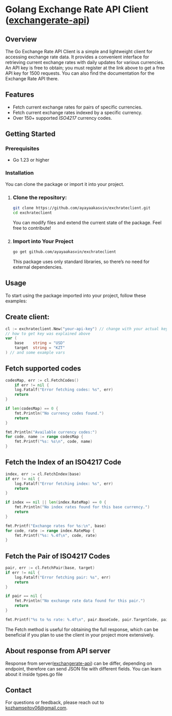 # Golang Exchange Rate API Client ([exchangerate-api](https://www.exchangerate-api.com/))

## Overview

The Go Exchange Rate API Client is a simple and lightweight client for accessing exchange rate data. It provides a convenient interface for retrieving current exchange rates with daily updates for various currencies. An API key is free to obtain; you must register at the link above to get a free API key for 1500 requests. You can also find the documentation for the Exchange Rate API there.

## Features

- Fetch current exchange rates for pairs of specific currencies.
- Fetch current exchange rates indexed by a specific currency.
- Over 150+ supported *ISO4217* currency codes.

## Getting Started

### Prerequisites

- Go 1.23 or higher

### Installation

You can clone the package or import it into your project.

1. ### Clone the repository:

   ```bash
   git clone https://github.com/ayayaakasvin/exchrateclient.git
   cd exchrateclient
   ```
    You can modify files and extend the current state of the package. Feel free to contribute!

2. ### Import into Your Project
    ```bash
    go get github.com/ayayaakasvin/exchrateclient
    ```
    This package uses only standard libraries, so there’s no need for external dependencies.

## Usage
To  start using the package imported into your project, follow these examples:

## Create client:
```go
cl := exchrateclient.New("your-api-key") // change with your actual key
// how to get key was explained above
var (
    base    string = "USD"
    target  string = "KZT"
) // and some example vars
```

## Fetch supported codes
```go
codesMap, err := cl.FetchCodes()
    if err != nil {
    log.Fatalf("Error fetching codes: %s", err)
    return
}

if len(codesMap) == 0 {
    fmt.Println("No currency codes found.")
    return
}

fmt.Println("Available currency codes:")
for code, name := range codesMap {
    fmt.Printf("%s: %s\n", code, name)
}
```
        
## Fetch the Index of an ISO4217 Code
```go
index, err := cl.FetchIndex(base)
if err != nil {
    log.Fatalf("Error fetching index: %s", err)
    return
}

if index == nil || len(index.RateMap) == 0 {
    fmt.Println("No index rates found for this base currency.")
    return
}

fmt.Printf("Exchange rates for %s:\n", base)
for code, rate := range index.RateMap {
    fmt.Printf("%s: %.4f\n", code, rate)
}
```

## Fetch the Pair of ISO4217 Codes
```go
pair, err := cl.FetchPair(base, target)
if err != nil {
    log.Fatalf("Error fetching pair: %s", err)
    return
}

if pair == nil {
    fmt.Println("No exchange rate data found for this pair.")
    return
}

fmt.Printf("%s to %s rate: %.4f\n", pair.BaseCode, pair.TargetCode, pair.Rate)
```

The Fetch method is useful for obtaining the full response, which can be beneficial if you plan to use the client in your project more extensively.

## About response from API server
Response from server([exchangerate-api](https://www.exchangerate-api.com/)) can be differ, depending on endpoint, therefore can send JSON file with different fields. You can learn about it inside types.go file 

## Contact
For questions or feedback, please reach out to kozhamseitov06@gmail.com.